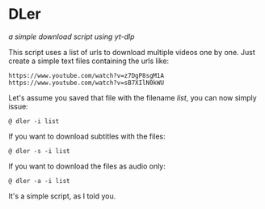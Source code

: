 # DLer
_a simple download script using yt-dlp_

This script uses a list of urls to download multiple videos one by one. Just
create a simple text files containing the urls like:

```
https://www.youtube.com/watch?v=z7DgP8sgM1A
https://www.youtube.com/watch?v=sB7XIlN0kWU
```

Let's assume you saved that file with the filename _list_, you can now simply
issue:

```
@ dler -i list
```

If you want to download subtitles with the files:

```
@ dler -s -i list
```

If you want to download the files as audio only:

```
@ dler -a -i list
```

It's a simple script, as I told you.
